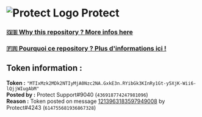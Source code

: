 # ![Protect Logo](https://i.imgur.com/5ovpCPg.png) Protect

### [🇬🇧 Why this repository ? More infos here](https://github.com/protect-github-bot/token-reset/blob/main/README.md)

### [🇫🇷 Pourquoi ce repository ? Plus d'informations ici !](https://github.com/protect-github-bot/token-reset/blob/main/FR_README.md)

## Token information :
**Token :** `"MTIxMzk2MDk2NTIyMjA0Nzc2NA.GxkE3n.RYibGk3KInRy1Gt-y5XjK-Wii6-lQjjWIugAbM"`\
**Posted by :** Protect Support#9040 (`436918774247981096`)\
**Reason :** Token posted on message [1213963183597949008](https://discord.com/channels/835179952500113459/881108454226399292/1213963183597949008) by Protect#4243 (`614755681936867328`)